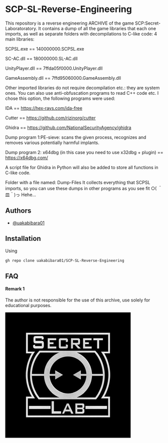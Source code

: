 
# SCP-SL-Reverse-Engineering

This repository is a reverse engineering ARCHIVE of the game SCP:Secret-Laboratoratory.
It contains a dump of all the game libraries that each one imports, as well as separate folders with decompilations to C-like code: 4 main libraries:


SCPSL.exe == 140000000.SCPSL.exe


SC-AC.dll == 180000000.SL-AC.dll


UnityPlayer.dll == 7ffda05f0000.UnityPlayer.dll


GameAssembly.dll == 7ffd95060000.GameAssembly.dll


Other imported libraries do not require decompilation etc.: they are system ones.
You can also use anti-obfuscation programs to read C++ code etc.
I chose this option, the following programs were used:

IDA == https://hex-rays.com/ida-free

Cutter == https://github.com/rizinorg/cutter

Ghidra == https://github.com/NationalSecurityAgency/ghidra

Dump program 1:PE-sieve: scans the given process, recognizes and removes various potentially harmful implants.

Dump program 2: x64dbg (in this case you need to use x32dbg + plugin) == https://x64dbg.com/

A script file for Ghidra in Python will also be added to store all functions in C-like code.

Folder with a file named: Dump-Files
It collects everything that SCPSL imports, so you can use these dumps in other programs as you see fit ○( ＾皿＾)っ Hehe…


## Authors

- [@uakabibara01](https://github.com/uakabibara01)


## Installation

Using

```bash
gh repo clone uakabibara01/SCP-SL-Reverse-Engineering
```

## FAQ

#### Remark 1

The author is not responsible for the use of this archive, use solely for educational purposes.

![Logo](https://raw.githubusercontent.com/uakabibara01/uakabibara01/refs/heads/main/vn5K5O6d_400x400.jpg)

